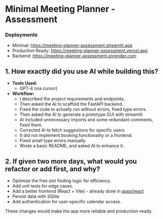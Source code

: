 # Minimal Meeting Planner - Assessment

### Deployments

- Minimal: https://meeting-planner-assessment.streamlit.app
- Production Ready: https://meeting-planner-assessment.vercel.app
- Backend: https://meeting-planner-assessment.onrender.com

## 1. How exactly did you use AI while building this?

- **Tools Used:**
  - GPT-4 (via cursor)
- **Workflow:**
  - I described the project requirements and endpoints.
  - Then asked the AI to scaffold the FastAPI backend.
  - Fixed the code to actually run without errors, fixed type errors.
  - Then asked the AI to generate a prototype GUI with streamlit
  - AI included unnecessary imports and some redundant comments, fixed them.
  - Corrected AI to fetch suggestions for specific users
  - It did not implement booking functionality or a frontend.
  - Fixed small type errors manually
  - Wrote a basic README, and asked AI to enhance it.

## 2. If given two more days, what would you refactor or add first, and why?

- Optimize the free slot finding logic for efficiency.
- Add unit tests for edge cases.
- Add a better frontend (React + Vite) - already done in [apps/react](./apps/react)
- Persist data with SQlite
- Add authentication for user-specific calendar access.

These changes would make the app more reliable and production-ready.

